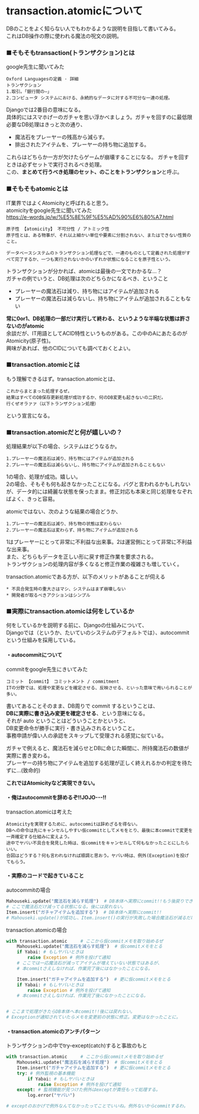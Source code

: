 ﻿# transaction.atomicについて

DBのことをよく知らない人でもわかるような説明を目指して書いてみる。  
これはDB操作の際に使われる魔法の呪文の説明。

### ■そもそもtransaction(トランザクション)とは

google先生に聞いてみた
```
Oxford Languagesの定義 · 詳細
トランザクション
1.取引。「銀行間の―」
2.コンピュータ システムにおける、永続的なデータに対する不可分な一連の処理。
```
Djangoでは2番目の意味になる。  
具体的にはスマホげーのガチャを思い浮かべましょう。ガチャを回すのに最低限必要なDB処理はきっと次の通り、
* 魔法石をプレーヤーの残高から減らす。
* 排出されたアイテムを、プレーヤーの持ち物に追加する。 

これらはどちらか一方が欠けたらゲームが崩壊することになる。
ガチャを回すときは必ずセットで実行されるべき処理。  
この、**まとめて行うべき処理のセット、のことをトランザクション**と呼ぶ。

### ■そもそもatomicとは
IT業界ではよくAtomicityと呼ばれると思う。  
atomicityをgoogle先生に聞いてみた  
https://e-words.jp/w/%E5%8E%9F%E5%AD%90%E6%80%A7.html
```
原子性 【atomicity】 不可分性 / アトミック性
原子性とは、ある物事が、それ以上細かい単位や要素に分割されない、またはできない性質のこと。

データベースシステムのトランザクション処理などで、一連のものとして定義された処理がすべて完了するか、一つも実行されないかのいずれか状態になることを原子性という。
```
トランザクションが分かれば、atomicは最後の一文でわかるな…？  
ガチャの例でいうと、DB処理は次のどちらかになるべき、ということ  
* プレーヤーの魔法石は減り、持ち物にはアイテムが追加される
* プレーヤーの魔法石は減らないし、持ち物にアイテムが追加されることもない  

**常に0or1、DB処理の一部だけ実行して終わる、というような半端な状態は許さないのがatomic**  
余談だが、IT用語としてACID特性というものがある。この中のAにあたるのがAtomicity(原子性)。  
興味があれば、他のCIDについても調べておくとよい。

### ■transaction.atomicとは
もう理解できるはず。transaction.atomicとは、
```
これからまとまった処理するぜ。  
結果はすべてのDB保存更新処理が成功するか、何のDB変更も起きないの二択だ。  
行くぜオラァァ（以下トランザクション処理）
```
という宣言になる。

### ■transaction.atomicだと何が嬉しいの？
処理結果が以下の場合、システムはどうなるか。
```
1.プレーヤーの魔法石は減り、持ち物にはアイテムが追加される
2.プレーヤーの魔法石は減らないし、持ち物にアイテムが追加されることもない  
```
1の場合、処理が成功。嬉しい。  
2の場合、そもそも何も起きなかったことになる。バグと言われるかもしれないが、データ的には綺麗な状態を保ったまま。修正対応も本来と同じ処理をなぞればよく、きっと容易。  


atomicではない、次のような結果の場合どうか、
```
1.プレーヤーの魔法石は減り、持ち物の状態は変わらない  
2.プレーヤーの魔法石は変わらず、持ち物にアイテムが追加される  
```

1はプレーヤーにとって非常に不利益な出来事。2は運営側にとって非常に不利益な出来事。  
また、どちらもデータを正しい形に戻す修正作業を要求される。  
トランザクションの処理内容が多くなると修正作業の複雑さも増していく。

transaction.atomicである方が、以下のメリットがあることが伺える
```
* 不具合発生時の重大さはマシ、システムはまず崩壊しない
* 開発者が取るべきアクションはシンプル
```


### ■実際にtransaction.atomicは何をしているか  

何をしているかを説明する前に、Djangoの仕組みについて、  
Djangoでは（というか、たいていのシステムのデフォルトでは）、autocommitという仕組みを採用している。

#### ・autocommitについて
commitをgoogle先生にきいてみた
```
コミット 【commit】 コミットメント / commitment
ITの分野では、処理や変更などを確定させる、反映させる、といった意味で用いられることが多い。
```
書いてあることそのまま、DB周りで commit するということは、  
**DBに実際に書き込み変更を確定させる**、という意味になる。  
それが auto ということはどういうことかというと、  
DB変更命令が勝手に実行・書き込みされるということ。  
事務申請が偉い人の承認をスキップして受理される感覚に似ている。

ガチャで例えると、魔法石を減らせとDBに命じた瞬間に、所持魔法石の数値が実際に書き変わる。  
プレーヤーの持ち物にアイテムを追加する処理が正しく終えれるかの判定を待たずに…(致命的)

**これではAtomicityなど実現できない。**

#### ・俺はautocommitを辞めるぞ!!JOJO---!!
transaction.atomicは考えた
```
Atomicityを実現するために、autocommitは辞めざるを得ない。  
DBへの命令は先にキャンセルしやすい仮commitとしてメモをとり、最後に本commitで変更を一斉確定する仕組みに変えよう。  
途中でヤバい不具合を発見した時は、仮commitをキャンセルして何もなかったことにしたらいい。  
合図はどうする？何も言われなければ順調と思おう。ヤバい時は、例外(Exception)を投げてもらう。
```

#### ・実際のコードで起きていること
autocommitの場合
```python
Mahouseki.update("魔法石を減らす処理")  # DB本体へ実際にcommit!!もう後戻りできない。
# ここで魔法石だけ減ってる状態になる。後には戻れない。
Item.insert("ガチャアイテムを追加する")  # DB本体へ実際にcommit!!
# Mahouseki.update()が成功し、Item.insert()の実行が失敗した場合魔法石が減るだけの悲しい結果になる
```

transaction.atomicの場合
```python
with transaction.atomic     # ここから仮commitメモを取り始めるぜ
	Mahouseki.update("魔法石を減らす処理")  # 仮commitメモをとる
	if Yabai: # もしヤバいときは
		raise Exception # 例外を投げて通知
	# ここでは一応魔法石が減ってアイテムが増えていない状態ではあるが、
	# 本commitさえしなければ、作業完了後にはなかったことになる。

	Item.insert("ガチャアイテムを追加する")  # 更に仮commitメモをとる
	if Yabai: # もしヤバいときは
		raise Exception # 例外を投げて通知
	# 本commitさえしなければ、作業完了後になかったことになる。


# ここまで処理がきたらDB本体へ本commit!!後には戻れない。
# Exceptionが通知されていたらメモを変更前の状態に修正。変更はなかったことに。
```

#### ・transaction.atomicのアンチパターン
トランザクションの中でtry-except(catch)すると事故のもと
```python
with transaction.atomic     # ここから仮commitメモを取り始めるぜ
	Mahouseki.update("魔法石を減らす処理")  # 仮commitメモをとる
	Item.insert("ガチャアイテムを追加する")  # 更に仮commitメモをとる
	try: # 例外監視の基本機能
		if Yabai: # もしヤバいときは
			raise Exception # 例外を投げて通知
	except: # 監視機能が見つけた例外はexceptが責任もって処理する。
		log.error("ヤバい")

# exceptのおかげで例外なんてなかったってことでいいね。例外ないからcommitするわ。
```


